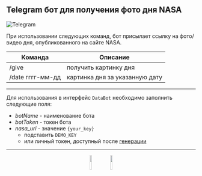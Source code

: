 ## Telegram бот для получения фото дня NASA

![Telegram](https://img.shields.io/badge/Telegram-2CA5E0?style=for-the-badge&logo=telegram&logoColor=white)


При использовании следующих команд, бот присылает ссылку на фото/видео дня, опубликованного на сайте NASA.

| Команда          | Описание                       |
|------------------|--------------------------------|
| /give            | получить картинку дня          |
| /date гггг-мм-дд | картинка дня за указанную дату |

---

Для использования в интерфейс `DataBot` необходимо заполнить следующие поля:

* _botName_ - наименование бота
* _botToken_ - токен бота
* _nasa_uri_ - значение `{your_key}`
  * подставить `DEMO_KEY`
  * или личный токен, доступный после [генерации](https://api.nasa.gov/)

---

<p align="center">
<code><img width="10%" src="https://cdn.jsdelivr.net/gh/devicons/devicon@latest/icons/java/java-original.svg"></code>
<code><img width="10%" src="https://cdn.jsdelivr.net/gh/devicons/devicon@latest/icons/maven/maven-original.svg"></code>
</p>
